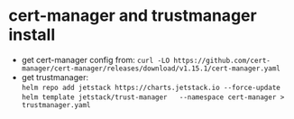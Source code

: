 # cert-manager and trustmanager install

- get cert-manager config from:
  `curl -LO https://github.com/cert-manager/cert-manager/releases/download/v1.15.1/cert-manager.yaml`
- get trustmanager:  
  `helm repo add jetstack https://charts.jetstack.io --force-update`  
  `helm template jetstack/trust-manager   --namespace cert-manager > trustmanager.yaml`
